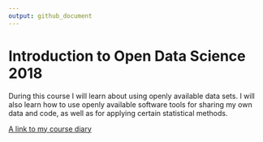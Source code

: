 ```yaml
---
output: github_document
---
```


# Introduction to Open Data Science 2018

During this course I will learn about using openly available data sets. I will also learn how to use openly available software tools for sharing my own data and code, as well as for applying certain statistical methods.

[A link to my course diary](https://ejalo.github.io/IODS-project)